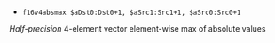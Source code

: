 * `f16v4absmax $aDst0:Dst0+1, $aSrc1:Src1+1, $aSrc0:Src0+1`

*Half-precision* 4-element vector element-wise max of absolute values
